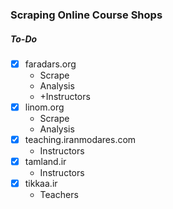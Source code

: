 ### Scraping Online Course Shops

##### To-Do
- [x] faradars.org
	- Scrape
	- Analysis
	- +Instructors
- [x] linom.org
	- Scrape
	- Analysis
- [x] teaching.iranmodares.com
	- Instructors
- [x] tamland.ir
	- Instructors
- [x] tikkaa.ir
	- Teachers